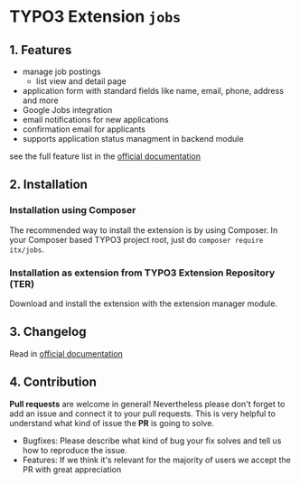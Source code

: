 # TYPO3 Extension ``jobs``

## 1. Features

- manage job postings
	- list view and detail page
- application form with standard fields like name, email, phone, address and more
- Google Jobs integration
- email notifications for new applications
- confirmation email for applicants
- supports application status managment in backend module

see the full feature list in the [official documentation]()

## 2. Installation

### Installation using Composer

The recommended way to install the extension is by using Composer. In your Composer based TYPO3 project root, just do `composer require itx/jobs`. 

### Installation as extension from TYPO3 Extension Repository (TER)

Download and install the extension with the extension manager module.

## 3. Changelog

Read in [official documentation]()

## 4. Contribution

**Pull requests** are welcome in general! Nevertheless please don't forget to add an issue and connect it to your pull requests. This
is very helpful to understand what kind of issue the **PR** is going to solve.

- Bugfixes: Please describe what kind of bug your fix solves and tell us how to reproduce the issue.
- Features: If we think it's relevant for the majority of users we accept the PR with great appreciation
